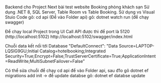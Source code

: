 Backend cho Project Next bài test website Booking phòng khách sạn
Sử dụng .NET 8, SQL Server, Table Room vs Table Booking.
Sử dụng vs Visual Stuio Code
gõ: cd api (Để vào Folder api)
gõ: dotnet watch run (để chạy swagger)

Để chạy local Project trong UI Call API được thì để port là 5120 (http://localhost:5102)
http://localhost:5102/swagger/index.html


Chuỗi data kết nối tới Database
"DefaultConnect": "Data Source=LAPTOP-LQSIG9GU;Initial Catalog=hotelbooking;Integrated Security=True;Encrypt=False;TrustServerCertificate=True;ApplicationIntent=ReadWrite;MultiSubnetFailover=False"

Có thể sửa chuỗi để chạy cd api để vào Folder api, sau đ1o gõ dotnet ef migrations add init -> để update databse gõ: dotnet ef databse update
